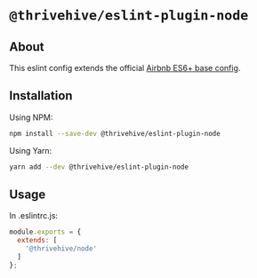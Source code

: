 # `@thrivehive/eslint-plugin-node`

## About

This eslint config extends the official [Airbnb ES6+ base config](https://github.com/airbnb/javascript).

## Installation

Using NPM:

```bash
npm install --save-dev @thrivehive/eslint-plugin-node
```

Using Yarn:
```bash
yarn add --dev @thrivehive/eslint-plugin-node
```

## Usage

In .eslintrc.js:

```js
module.exports = {
  extends: [
    '@thrivehive/node'
  ]
};
```